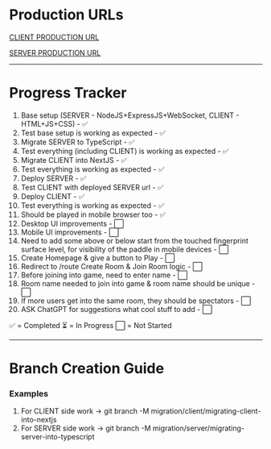 # Production URLs

[CLIENT PRODUCTION URL](https://ping-pong-up.vercel.app/)

[SERVER PRODUCTION URL](wss://ping-pong.up.railway.app/)

---

# Progress Tracker

1. Base setup (SERVER - NodeJS+ExpressJS+WebSocket, CLIENT - HTML+JS+CSS) - ✅
2. Test base setup is working as expected - ✅
3. Migrate SERVER to TypeScript - ✅
4. Test everything (including CLIENT) is working as expected - ✅
5. Migrate CLIENT into NextJS - ✅
6. Test everything is working as expected - ✅
7. Deploy SERVER - ✅
8. Test CLIENT with deployed SERVER url - ✅
9. Deploy CLIENT - ✅
10. Test everything is working as expected - ✅
11. Should be played in mobile browser too - ✅
12. Desktop UI improvements - ⬜
13. Mobile UI improvements - ⬜
14. Need to add some above or below start from the touched fingerprint surface level, for visibility of the paddle in mobile devices - ⬜
15. Create Homepage & give a button to Play - ⬜
16. Redirect to /route Create Room & Join Room logic - ⬜
17. Before joining into game, need to enter name - ⬜
18. Room name needed to join into game & room name should be unique - ⬜
19. If more users get into the same room, they should be spectators - ⬜
20. ASK ChatGPT for suggestions what cool stuff to add - ⬜

✅ = Completed
⏳ = In Progress
⬜ = Not Started

---

# Branch Creation Guide

### Examples

1. For CLIENT side work -> git branch -M migration/client/migrating-client-into-nextjs
2. For SERVER side work -> git branch -M migration/server/migrating-server-into-typescript
